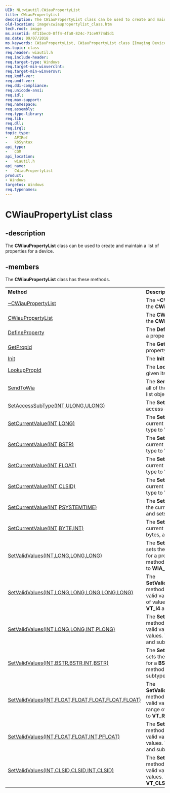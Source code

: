 ```yaml
---
UID: NL:wiautil.CWiauPropertyList
title: CWiauPropertyList
description: The CWiauPropertyList class can be used to create and maintain a list of properties for a device.
old-location: image\cwiaupropertylist_class.htm
tech.root: image
ms.assetid: 4f11bec0-8ff4-4fa0-824c-71ce9774d5d1
ms.date: 09/07/2018
ms.keywords: CWiauPropertyList, CWiauPropertyList class [Imaging Devices], CWiauPropertyList class [Imaging Devices],described, image.cwiaupropertylist_class, wiauFncs_b6021ff9-9843-4f31-b2c1-aff36af0cbc6.xml, wiautil/CWiauPropertyList
ms.topic: class
req.header: wiautil.h
req.include-header: 
req.target-type: Windows
req.target-min-winverclnt: 
req.target-min-winversvr: 
req.kmdf-ver: 
req.umdf-ver: 
req.ddi-compliance: 
req.unicode-ansi: 
req.idl: 
req.max-support: 
req.namespace: 
req.assembly: 
req.type-library: 
req.lib: 
req.dll: 
req.irql: 
topic_type:
-	APIRef
-	kbSyntax
api_type:
-	COM
api_location:
-	wiautil.h
api_name:
-	CWiauPropertyList
product:
- Windows
targetos: Windows
req.typenames: 
---
```


# CWiauPropertyList class


## -description

The **CWiauPropertyList** class can be used to create and maintain a list of properties for a device.


## -members

The <b>CWiauPropertyList</b> class has these methods.
<table class="members" id="memberListMethods">
<tr>
<th align="left" width="37%">Method</th>
<th align="left" width="63%">Description</th>
</tr>
<tr data="declared;">
<td align="left" width="37%">
<a href="https://docs.microsoft.com/windows-hardware/drivers/ddi/content/wiautil/nf-wiautil-cwiaupropertylist-~cwiaupropertylist">~CWiauPropertyList</a>
</td>
<td align="left" width="63%">
The <b>~CWiauPropertyList</b> method is the destructor for the <b>CWiauPropertyList</b> class.

</td>
</tr>
<tr data="declared;">
<td align="left" width="37%">
<a href="https://docs.microsoft.com/windows-hardware/drivers/ddi/content/wiautil/nf-wiautil-cwiaupropertylist-cwiaupropertylist">CWiauPropertyList</a>
</td>
<td align="left" width="63%">
The <b>CWiauPropertyList</b> method is the constructor for the <b>CWiauPropertyList</b> class.

</td>
</tr>
<tr data="declared;">
<td align="left" width="37%">
<a href="https://docs.microsoft.com/windows-hardware/drivers/ddi/content/wiautil/nf-wiautil-cwiaupropertylist-defineproperty">DefineProperty</a>
</td>
<td align="left" width="63%">
The <b>DefineProperty</b> method adds a property definition to a property list object.

</td>
</tr>
<tr data="declared;">
<td align="left" width="37%">
<a href="https://docs.microsoft.com/windows-hardware/drivers/ddi/content/wiautil/nf-wiautil-cwiaupropertylist-getpropid">GetPropId</a>
</td>
<td align="left" width="63%">
The <b>GetPropId</b> method finds the property ID for a property, given its index in the property list.

</td>
</tr>
<tr data="declared;">
<td align="left" width="37%">
<a href="https://docs.microsoft.com/windows-hardware/drivers/ddi/content/wiautil/nf-wiautil-cwiaupropertylist-init">Init</a>
</td>
<td align="left" width="63%">
The <b>Init</b> method initializes a property list object.

</td>
</tr>
<tr data="declared;">
<td align="left" width="37%">
<a href="https://docs.microsoft.com/windows-hardware/drivers/ddi/content/wiautil/nf-wiautil-cwiaupropertylist-lookuppropid">LookupPropId</a>
</td>
<td align="left" width="63%">
The <b>LookupPropId</b> method finds a property's index, given its property ID.

</td>
</tr>
<tr data="declared;">
<td align="left" width="37%">
<a href="https://docs.microsoft.com/windows-hardware/drivers/ddi/content/wiautil/nf-wiautil-cwiaupropertylist-sendtowia">SendToWia</a>
</td>
<td align="left" width="63%">
The <b>SendToWia</b> method calls the WIA service to define all of the properties currently contained in the property list object.

</td>
</tr>
<tr data="declared;">
<td align="left" width="37%">
<a href="https://docs.microsoft.com/windows-hardware/drivers/ddi/content/wiautil/nf-wiautil-cwiaupropertylist-setaccesssubtype(int_ulong_ulong)">SetAccessSubType(INT,ULONG,ULONG)</a>
</td>
<td align="left" width="63%">
The <b>SetAccessSubType</b> method resets a property's access and subtype.

</td>
</tr>
<tr data="declared;">
<td align="left" width="37%">
<a href="https://docs.microsoft.com/windows-hardware/drivers/ddi/content/wiautil/nf-wiautil-cwiaupropertylist-setcurrentvalue(int_long)">SetCurrentValue(INT,LONG)</a>
</td>
<td align="left" width="63%">
The <b>SetCurrentValue(INT,LONG)</b> method sets the current value of a property of type <b>LONG</b>, and sets its type to <b>VT_I4</b>.

</td>
</tr>
<tr data="declared;">
<td align="left" width="37%">
<a href="https://docs.microsoft.com/windows-hardware/drivers/ddi/content/wiautil/nf-wiautil-cwiaupropertylist-setcurrentvalue(int_bstr)">SetCurrentValue(INT,BSTR)</a>
</td>
<td align="left" width="63%">
The <b>SetCurrentValue(INT,BSTR)</b> method sets the current value of a property of type <b>BSTR</b>, and sets its type to <b>VT_BSTR</b>.

</td>
</tr>
<tr data="declared;">
<td align="left" width="37%">
<a href="https://docs.microsoft.com/windows-hardware/drivers/ddi/content/wiautil/nf-wiautil-cwiaupropertylist-setcurrentvalue(int_float)">SetCurrentValue(INT,FLOAT)</a>
</td>
<td align="left" width="63%">
The <b>SetCurrentValue(INT,FLOAT)</b> method sets the current value of a property of type <b>FLOAT</b>, and sets its type to <b>VT_R4</b>.

</td>
</tr>
<tr data="declared;">
<td align="left" width="37%">
<a href="https://docs.microsoft.com/windows-hardware/drivers/ddi/content/wiautil/nf-wiautil-cwiaupropertylist-setcurrentvalue(int_clsid)">SetCurrentValue(INT,CLSID)</a>
</td>
<td align="left" width="63%">
The <b>SetCurrentValue(INT,CLSID)</b> method sets the current value of a property of type <b>CLSID</b>, and sets its type to <b>VT_CLSID</b>.

</td>
</tr>
<tr data="declared;">
<td align="left" width="37%">
<a href="https://docs.microsoft.com/windows-hardware/drivers/ddi/content/wiautil/nf-wiautil-cwiaupropertylist-setcurrentvalue(int_psystemtime)">SetCurrentValue(INT,PSYSTEMTIME)</a>
</td>
<td align="left" width="63%">
The <b>SetCurrentValue(INT,PSYSTEMTIME)</b> method sets the current value of a property of type <b>PSYSTEMTIME</b>, and sets its type to <b>VT_UI2</b> | <b>VT_VECTOR</b>.

</td>
</tr>
<tr data="declared;">
<td align="left" width="37%">
<a href="https://docs.microsoft.com/windows-hardware/drivers/ddi/content/wiautil/nf-wiautil-cwiaupropertylist-setcurrentvalue(int_byte_int)">SetCurrentValue(INT,BYTE,INT)</a>
</td>
<td align="left" width="63%">
The <b>SetCurrentValue(INT,BYTE,INT)</b> method sets the current value of a property consisting of an array of bytes, and sets its type to <b>VT_UI1</b> | <b>VT_VECTOR</b>.

</td>
</tr>
<tr data="declared;">
<td align="left" width="37%">
<a href="https://review.docs.microsoft.com/windows-hardware/drivers/ddi/content/wiautil/nf-wiautil-cwiaupropertylist-setvalidvalues(int_long_long_long)">SetValidValues(INT,LONG,LONG,LONG)</a>
</td>
<td align="left" width="63%">
The <b>SetValidValues(INT,LONG,LONG,LONG)</b> method sets the type, as well as default, current, and valid values for a property whose values are defined by a flag. The method also sets the property type to <b>VT_I4</b> and subtype to <b>WIA_PROP_FLAG</b>.

</td>
</tr>
<tr data="declared;">
<td align="left" width="37%">
<a href="https://docs.microsoft.com/windows-hardware/drivers/ddi/content/wiautil/nf-wiautil-cwiaupropertylist-setvalidvalues(int_long_long_long_long_long)">SetValidValues(INT,LONG,LONG,LONG,LONG,LONG)</a>
</td>
<td align="left" width="63%">
The <b>SetValidValues(INT,LONG,LONG,LONG,LONG,LONG)</b> method sets the type, as well as default, current, and valid values for a <b>LONG</b> property associated with a range of values. The method also sets the property type to <b>VT_I4</b> and subtype to <b>WIA_PROP_RANGE</b>.

</td>
</tr>
<tr data="declared;">
<td align="left" width="37%">
<a href="https://review.docs.microsoft.com/windows-hardware/drivers/ddi/content/wiautil/nf-wiautil-cwiaupropertylist-setvalidvalues(int_long_long_int_plong)">SetValidValues(INT,LONG,LONG,INT,PLONG)</a>
</td>
<td align="left" width="63%">
The <b>SetValidValues(INT,LONG,LONG,INT,PLONG)</b> method sets the type, as well as default, current, and valid values for a <b>LONG</b> property associated with a list of values. The method also sets the property type to <b>VT_I4</b> and subtype to <b>WIA_PROP_LIST</b>.

</td>
</tr>
<tr data="declared;">
<td align="left" width="37%">
<a href="https://review.docs.microsoft.com/windows-hardware/drivers/ddi/content/wiautil/nf-wiautil-cwiaupropertylist-setvalidvalues(int_bstr_bstr_int_bstr)">SetValidValues(INT,BSTR,BSTR,INT,BSTR)</a>
</td>
<td align="left" width="63%">
The <b>SetValidValues(INT,BSTR,BSTR,INT,BSTR)</b> method sets the type, as well as default, current, and valid values for a <b>BSTR</b> property associated with a list of values. The method also sets the property type to <b>VT_BSTR</b> and subtype to <b>WIA_PROP_LIST</b>.

</td>
</tr>
<tr data="declared;">
<td align="left" width="37%">
<a href="https://review.docs.microsoft.com/windows-hardware/drivers/ddi/content/wiautil/nf-wiautil-cwiaupropertylist-setvalidvalues(int_float_float_float_float_float)">SetValidValues(INT,FLOAT,FLOAT,FLOAT,FLOAT,FLOAT)</a>
</td>
<td align="left" width="63%">
The <b>SetValidValues(INT,FLOAT,FLOAT,FLOAT,FLOAT,FLOAT)</b> method sets the type, as well as default, current, and valid values for a <b>FLOAT</b> property associated with a range of values. The method also sets the property type to <b>VT_R4</b> and subtype to <b>WIA_PROP_RANGE</b>.

</td>
</tr>
<tr data="declared;">
<td align="left" width="37%">
<a href="https://docs.microsoft.com/windows-hardware/drivers/ddi/content/wiautil/nf-wiautil-cwiaupropertylist-setvalidvalues(int_float_float_int_pfloat)">SetValidValues(INT,FLOAT,FLOAT,INT,PFLOAT)</a>
</td>
<td align="left" width="63%">
The <b>SetValidValues(INT,FLOAT,FLOAT,INT,PFLOAT)</b> method sets the type, as well as default, current, and valid values for a <b>FLOAT</b> property associated with a list of values. The method also sets the property type to <b>VT_R4</b> and subtype to <b>WIA_PROP_LIST</b>.

</td>
</tr>
<tr data="declared;">
<td align="left" width="37%">
<a href="https://docs.microsoft.com/windows-hardware/drivers/ddi/content/wiautil/nf-wiautil-cwiaupropertylist-setvalidvalues(int_clsid_clsid_int_clsid)">SetValidValues(INT,CLSID,CLSID,INT,CLSID)</a>
</td>
<td align="left" width="63%">
The <b>SetValidValues(INT,CLSID,CLSID,INT,CLSID)</b> method sets the type, as well as default, current, and valid values for a <b>CLSID</b> property associated with a list of values. The method also sets the property type to <b>VT_CLSID</b> and subtype to <b>WIA_PROP_LIST</b>.

</td>
</tr>
</table>

